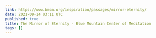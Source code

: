 ```yaml
---
link: https://www.bmcm.org/inspiration/passages/mirror-eternity/
date: 2021-09-14 03:11 UTC
published: true
title: The Mirror of Eternity - Blue Mountain Center of Meditation
tags: []
---
```



